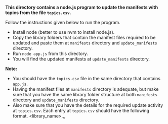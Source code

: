 **This directory contains a node.js program to update the manifests with topics from 
the file `topics.csv`.** 

Follow the instructions given below to run the program.

* Install node (better to use nvm to install node.js).
* Copy the library folders that contain the manifest files required to be updated 
and paste them at `manifests` directory and `update_manifests` directory. 
* Run `node app.js` from this directory.
* You will find the updated manifests at `update_manifests` directory.


**Note:**
* You should have the `topics.csv` file in the same directory that contains `app.js`.
* Having the manifest files at `manifests` directory is adequate, but make sure that 
you have the same library folder structure at both `manifests` directory and 
`update_manifests` directory.
* Also make sure that you have the details for the required update activity at `topics.csv`.
Each entry at `topics.csv` should have the following format.
<library_name>,<topic1>,<topic2>,<topic3>
